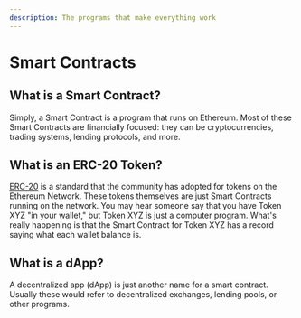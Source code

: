 ```yaml
---
description: The programs that make everything work
---
```


# Smart Contracts

## What is a Smart Contract?

Simply, a Smart Contract is a program that runs on Ethereum. Most of these Smart Contracts are financially focused: they can be cryptocurrencies, trading systems, lending protocols, and more. 

## What is an ERC-20 Token?

[ERC-20](https://ethereum.org/en/developers/docs/standards/tokens/erc-20/) is a standard that the community has adopted for tokens on the Ethereum Network. These tokens themselves are just Smart Contracts running on the network. You may hear someone say that you have Token XYZ "in your wallet," but Token XYZ is just a computer program. What's really happening is that the Smart Contract for Token XYZ has a record saying what each wallet balance is. 

## What is a dApp?

A decentralized app \(dApp\) is just another name for a smart contract. Usually these would refer to decentralized exchanges, lending pools, or other programs.



